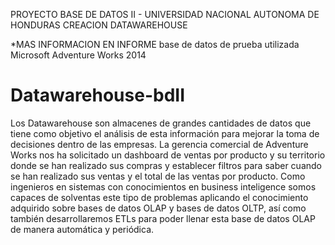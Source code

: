 PROYECTO BASE DE DATOS II - UNIVERSIDAD NACIONAL AUTONOMA DE HONDURAS
CREACION DATAWAREHOUSE 

*MAS INFORMACION EN INFORME
base de datos de prueba utilizada
Microsoft Adventure Works 2014

# Datawarehouse-bdII

Los Datawarehouse son almacenes de grandes cantidades de datos que tiene como
objetivo el análisis de esta información para mejorar la toma de decisiones dentro de las
empresas.
La gerencia comercial de Adventure Works nos ha solicitado un dashboard de ventas por
producto y su territorio donde se han realizado sus compras y establecer filtros para saber
cuando se han realizado sus ventas y el total de las ventas por producto.
Como ingenieros en sistemas con conocimientos en business inteligence somos capaces
de solventas este tipo de problemas aplicando el conocimiento adquirido sobre bases de
datos OLAP y bases de datos OLTP, así como también desarrollaremos ETLs para poder
llenar esta base de datos OLAP de manera automática y periódica.
